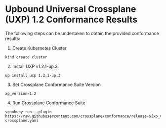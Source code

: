 # Upbound Universal Crossplane (UXP) 1.2 Conformance Results

The following steps can be undertaken to obtain the provided conformance results:

1. Create Kubernetes Cluster

```
kind create cluster
```

2. Install UXP v1.2.1-up.3

```
up install uxp 1.2.1-up.3
```

3. Set Crossplane Conformance Suite Version

```
xp_version=1.2
```

4. Run Crossplane Conformance Suite

```
sonobuoy run --plugin https://raw.githubusercontent.com/crossplane/conformance/release-${xp_version}/plugin-crossplane.yaml
```
